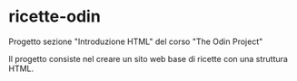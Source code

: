 # ricette-odin
Progetto sezione "Introduzione HTML" del corso "The Odin Project"


Il progetto consiste nel creare un sito web base di ricette con una struttura HTML.